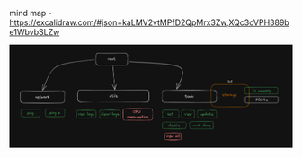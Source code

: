 mind map - https://excalidraw.com/#json=kaLMV2vtMPfD2QpMrx3Zw,XQc3oVPH389be1WbvbSLZw


![HLD](/static/hld.png)

